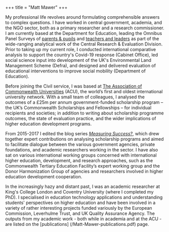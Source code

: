 +++
title = "Matt Mawer"
+++

My professional life revolves around formulating comprehensible answers to complex questions. I have worked in central government, academia, and the NGO sector, both as a primary researcher and a research commissioner. I am currently based at the Department for Education, leading the Omnibus Panel Surveys of [parents & pupils](https://www.gov.uk/government/publications/parent-pupil-and-learner-panel-omnibus-surveys-for-2021-to-2022) and [teachers and leaders](https://www.gov.uk/government/publications/school-and-college-panel-omnibus-surveys-for-2021-to-2022) as part of the wide-ranging analytical work of the Central Research & Evaluation Division. Prior to taking up my current role, I  conducted international comparative analysis to support the country's Covid-19 response (Cabinet Office), led social science input into development of the UK's Environmental Land Management Scheme (Defra), and designed and delivered evaluation of educational interventions to improve social mobility (Department of Education).

Before joining the Civil service, I was based at [The Association of Commonwealth Universities](https://www.acu.ac.uk/) (ACU), the world’s first and oldest international university network. With a small team of colleagues, I analysed the outcomes of a £25m per annum government-funded scholarship program – the UK’s Commonwealth Scholarships and Fellowships – for individual recipients and societies; in addition to writing about scholarship programme outcomes, the state of evaluation practice, and the wider implications of higher education development programs.

From 2015-2017 I edited the blog series [*Measuring Success?*](https://www.acu.ac.uk/news/measuring-success-year-one-the-scene-the-motifs-the-actors/), which drew together expert contributions on analysing scholarship programs and aimed to facilitate dialogue between the various government agencies, private foundations, and academic researchers working in the sector. I have also sat on various international working groups concerned with international higher education, development, and research approaches, such as the Commonwealth Tertiary Education Facility’s expert working group and the Donor Harmonization Group of agencies and researchers involved in higher education development cooperation.

In the increasingly hazy and distant past, I was an academic researcher at King's College London and Coventry University (where I completed my PhD). I specialised in education technology applications and understanding students' perspectives on higher education and have been involved in a variety of rather interesting projects funded variously by the European Commission, Leverhulme Trust, and UK Quality Assurance Agency. The outputs from my academic work - both while in academia and at the ACU - are listed on the [publications] (/Matt-Mawer-publications.pdf) page.

